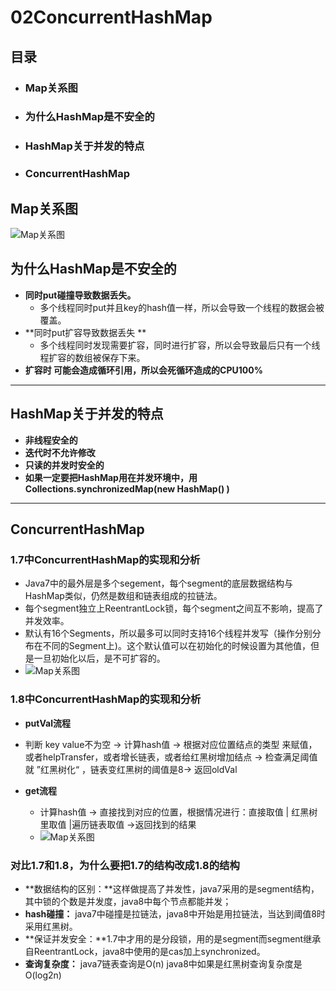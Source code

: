 # 02ConcurrentHashMap

## 目录

- ### **Map关系图**

- ### **为什么HashMap是不安全的**

- ### **HashMap关于并发的特点**

- ### ConcurrentHashMap

## **Map关系图**

![Map关系图](https://raw.github.com/LGSKOKO/Concurrent_Java/master/09并发容器/img/Map关系图.jpg)

## **为什么HashMap是不安全的**

- **同时put碰撞导致数据丢失。**
  - 多个线程同时put并且key的hash值一样，所以会导致一个线程的数据会被覆盖。
- **同时put扩容导致数据丢失  **
  - 多个线程同时发现需要扩容，同时进行扩容，所以会导致最后只有一个线程扩容的数组被保存下来。
- **扩容时 可能会造成循环引用，所以会死循环造成的CPU100%**

------

## HashMap关于并发的特点

- **非线程安全的**
- **迭代时不允许修改**
- **只读的并发时安全的**
- **如果一定要把HashMap用在并发环境中，用Collections.synchronizedMap(new HashMap() )**

------

## ConcurrentHashMap

### 1.7中ConcurrentHashMap的实现和分析

- Java7中的最外层是多个segement，每个segment的底层数据结构与HashMap类似，仍然是数组和链表组成的拉链法。
- 每个segment独立上ReentrantLock锁，每个segment之间互不影响，提高了并发效率。
- 默认有16个Segments，所以最多可以同时支持16个线程并发写（操作分别分布在不同的Segment上)。这个默认值可以在初始化的时候设置为其他值，但是一旦初始化以后，是不可扩容的。
- ![Map关系图](https://raw.github.com/LGSKOKO/Concurrent_Java/master/09并发容器/img/Java7CHM.jpg)

### 1.8中ConcurrentHashMap的实现和分析

- **putVal流程**
- 判断 key value不为空 -> 计算hash值 -> 根据对应位置结点的类型 来赋值，或者helpTransfer，或者增长链表，或者给红黑树增加结点 -> 检查满足阈值就 ”红黑树化“ ，链表变红黑树的阈值是8-> 返回oldVal
  
- **get流程**

  - 计算hash值 -> 直接找到对应的位置，根据情况进行：直接取值 | 红黑树里取值 |遍历链表取值 ->返回找到的结果
  - ![Map关系图](https://raw.github.com/LGSKOKO/Concurrent_Java/master/09并发容器/img/Java8CHM.jpg)

### 对比1.7和1.8，为什么要把1.7的结构改成1.8的结构

- **数据结构的区别：**这样做提高了并发性，java7采用的是segment结构，其中锁的个数是并发度，java8中每个节点都能并发；
-   **hash碰撞：** java7中碰撞是拉链法，java8中开始是用拉链法，当达到阈值8时采用红黑树。
-   **保证并发安全：**1.7中才用的是分段锁，用的是segment而segment继承自ReentrantLock，java8中使用的是cas加上synchronized。
- **查询复杂度：** java7链表查询是O(n) java8中如果是红黑树查询复杂度是O(log2n)

  





  



































